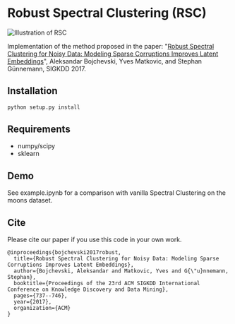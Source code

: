 # Robust Spectral Clustering (RSC)

![Illustration of RSC](https://www.kdd.in.tum.de/fileadmin/w00bxq/www/rsc/rsc.png)

Implementation of the method proposed in the paper: "[Robust Spectral Clustering for Noisy Data: Modeling Sparse Corruptions Improves Latent Embeddings](https://dl.acm.org/citation.cfm?id=3098156)", Aleksandar Bojchevski, Yves Matkovic, and Stephan Günnemann, SIGKDD 2017.

## Installation
```bash
python setup.py install
```

## Requirements
* numpy/scipy
* sklearn


## Demo
See example.ipynb for a comparison with vanilla Spectral Clustering on the moons dataset.

## Cite
Please cite our paper if you use this code in your own work.
```
@inproceedings{bojchevski2017robust,
  title={Robust Spectral Clustering for Noisy Data: Modeling Sparse Corruptions Improves Latent Embeddings},
  author={Bojchevski, Aleksandar and Matkovic, Yves and G{\"u}nnemann, Stephan},
  booktitle={Proceedings of the 23rd ACM SIGKDD International Conference on Knowledge Discovery and Data Mining},
  pages={737--746},
  year={2017},
  organization={ACM}
}
```
